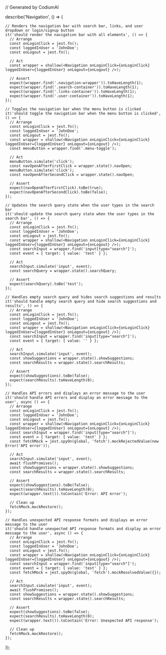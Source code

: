 // Generated by CodiumAI

describe('Navigation', () => {

    // Renders the navigation bar with search bar, links, and user dropdown or login/signup button
    it('should render the navigation bar with all elements', () => {
      // Arrange
      const onLoginClick = jest.fn();
      const loggedInUser = 'JohnDoe';
      const onLogout = jest.fn();

      // Act
      const wrapper = shallow(<Navigation onLoginClick={onLoginClick} loggedInUser={loggedInUser} onLogout={onLogout} />);

      // Assert
      expect(wrapper.find('.navigation-wrapper')).toHaveLength(1);
      expect(wrapper.find('.search-container')).toHaveLength(1);
      expect(wrapper.find('.links-container')).toHaveLength(1);
      expect(wrapper.find('.user-container')).toHaveLength(1);
    });

    // Toggles the navigation bar when the menu button is clicked
    it('should toggle the navigation bar when the menu button is clicked', () => {
      // Arrange
      const onLoginClick = jest.fn();
      const loggedInUser = 'JohnDoe';
      const onLogout = jest.fn();
      const wrapper = shallow(<Navigation onLoginClick={onLoginClick} loggedInUser={loggedInUser} onLogout={onLogout} />);
      const menuButton = wrapper.find('.menu-toggle');

      // Act
      menuButton.simulate('click');
      const navOpenAfterFirstClick = wrapper.state().navOpen;
      menuButton.simulate('click');
      const navOpenAfterSecondClick = wrapper.state().navOpen;

      // Assert
      expect(navOpenAfterFirstClick).toBe(true);
      expect(navOpenAfterSecondClick).toBe(false);
    });

    // Updates the search query state when the user types in the search bar
    it('should update the search query state when the user types in the search bar', () => {
      // Arrange
      const onLoginClick = jest.fn();
      const loggedInUser = 'JohnDoe';
      const onLogout = jest.fn();
      const wrapper = shallow(<Navigation onLoginClick={onLoginClick} loggedInUser={loggedInUser} onLogout={onLogout} />);
      const searchInput = wrapper.find('input[type="search"]');
      const event = { target: { value: 'test' } };

      // Act
      searchInput.simulate('input', event);
      const searchQuery = wrapper.state().searchQuery;

      // Assert
      expect(searchQuery).toBe('test');
    });

    // Handles empty search query and hides search suggestions and results
    it('should handle empty search query and hide search suggestions and results', () => {
      // Arrange
      const onLoginClick = jest.fn();
      const loggedInUser = 'JohnDoe';
      const onLogout = jest.fn();
      const wrapper = shallow(<Navigation onLoginClick={onLoginClick} loggedInUser={loggedInUser} onLogout={onLogout} />);
      const searchInput = wrapper.find('input[type="search"]');
      const event = { target: { value: '' } };

      // Act
      searchInput.simulate('input', event);
      const showSuggestions = wrapper.state().showSuggestions;
      const searchResults = wrapper.state().searchResults;

      // Assert
      expect(showSuggestions).toBe(false);
      expect(searchResults).toHaveLength(0);
    });

    // Handles API errors and displays an error message to the user
    it('should handle API errors and display an error message to the user', async () => {
      // Arrange
      const onLoginClick = jest.fn();
      const loggedInUser = 'JohnDoe';
      const onLogout = jest.fn();
      const wrapper = shallow(<Navigation onLoginClick={onLoginClick} loggedInUser={loggedInUser} onLogout={onLogout} />);
      const searchInput = wrapper.find('input[type="search"]');
      const event = { target: { value: 'test' } };
      const fetchMock = jest.spyOn(global, 'fetch').mockRejectedValue(new Error('API error'));

      // Act
      searchInput.simulate('input', event);
      await flushPromises();
      const showSuggestions = wrapper.state().showSuggestions;
      const searchResults = wrapper.state().searchResults;

      // Assert
      expect(showSuggestions).toBe(false);
      expect(searchResults).toHaveLength(0);
      expect(wrapper.text()).toContain('Error: API error');

      // Clean up
      fetchMock.mockRestore();
    });

    // Handles unexpected API response formats and displays an error message to the user
    it('should handle unexpected API response formats and display an error message to the user', async () => {
      // Arrange
      const onLoginClick = jest.fn();
      const loggedInUser = 'JohnDoe';
      const onLogout = jest.fn();
      const wrapper = shallow(<Navigation onLoginClick={onLoginClick} loggedInUser={loggedInUser} onLogout={onLogout} />);
      const searchInput = wrapper.find('input[type="search"]');
      const event = { target: { value: 'test' } };
      const fetchMock = jest.spyOn(global, 'fetch').mockResolvedValue({});

      // Act
      searchInput.simulate('input', event);
      await flushPromises();
      const showSuggestions = wrapper.state().showSuggestions;
      const searchResults = wrapper.state().searchResults;

      // Assert
      expect(showSuggestions).toBe(false);
      expect(searchResults).toHaveLength(0);
      expect(wrapper.text()).toContain('Error: Unexpected API response');

      // Clean up
      fetchMock.mockRestore();
    });

});

